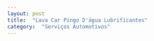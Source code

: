 ```yaml
---
layout: post
title:  "Lava Car Pingo D'água Lubrificantes"
category:  "Serviços Automotivos"
---
```

